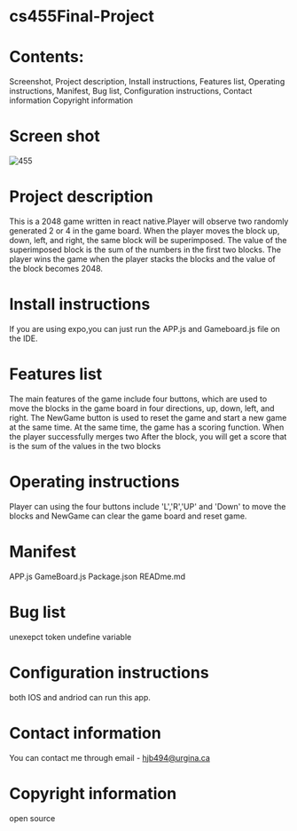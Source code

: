 # cs455Final-Project
# Contents:
 Screenshot,
 Project description,
 Install instructions,
 Features list,
 Operating instructions,
 Manifest,
 Bug list,
 Configuration instructions,
 Contact information
 Copyright information
# Screen shot
![455](https://user-images.githubusercontent.com/103437069/162877832-2706d9c8-ad6e-46eb-afcc-ef8901793bd4.png)
# Project description
This is a 2048 game written in react native.Player will observe two randomly generated 2 or 4 in the game board. When the player moves the block up, down, left, and right, the same block will be superimposed. The value of the superimposed block is the sum of the numbers in the first two blocks. The player wins the game when the player stacks the blocks and the value of the block becomes 2048.
# Install instructions
If you are using expo,you can just run the APP.js and Gameboard.js file on the IDE.
# Features list
The main features of the game include four buttons, which are used to move the blocks in the game board in four directions, up, down, left, and right. The NewGame button is used to reset the game and start a new game at the same time. At the same time, the game has a scoring function. When the player successfully merges two After the block, you will get a score that is the sum of the values in the two blocks
# Operating instructions
Player can using the four buttons include 'L','R','UP' and 'Down' to move the blocks and NewGame can clear the game board and reset game.
# Manifest
APP.js
GameBoard.js
Package.json
READme.md
# Bug list
unexepct token
undefine variable
# Configuration instructions
both IOS and andriod can run this app.
#  Contact information
You can contact me through email - hjb494@urgina.ca
#  Copyright information
open source
